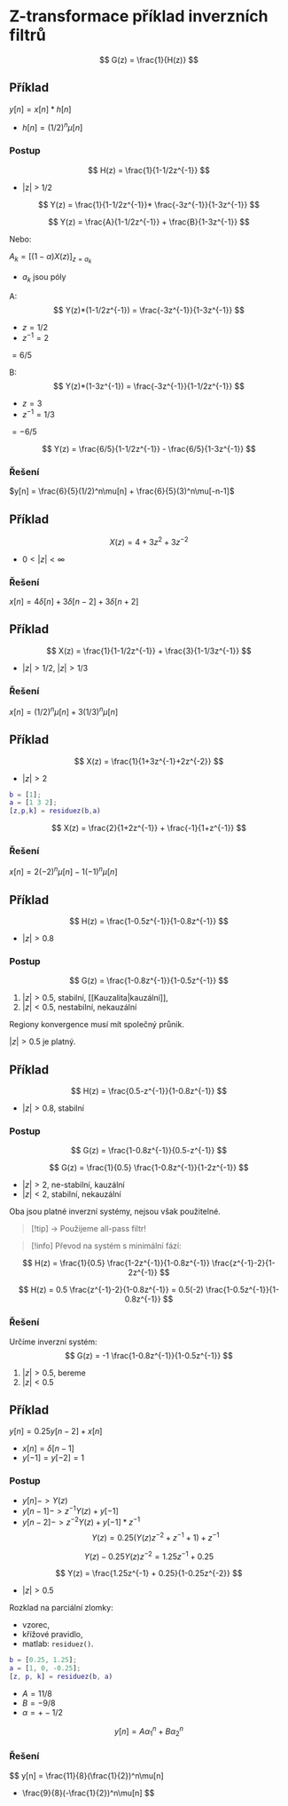 # Z-transformace příklad inverzních filtrů
$$
G(z) = \frac{1}{H(z)}
$$
## Příklad
$y[n] = x[n] * h[n]$
- $h[n] = (1/2)^n \mu[n]$

### Postup
$$
H(z) = \frac{1}{1-1/2z^{-1}}
$$
- |z| > 1/2
  
$$
Y(z) = \frac{1}{1-1/2z^{-1}}* \frac{-3z^{-1}}{1-3z^{-1}}
$$

$$
Y(z) = \frac{A}{1-1/2z^{-1}} + \frac{B}{1-3z^{-1}}
$$

Nebo:

$A_k = [(1-\alpha)X(z)]_{z=a_k}$
- $a_k$ jsou póly

A:
$$
Y(z)*(1-1/2z^{-1}) = \frac{-3z^{-1}}{1-3z^{-1}}
$$
- $z = 1/2$
- $z^{-1} = 2$
  
$=6/5$

B:
$$
Y(z)*(1-3z^{-1}) = \frac{-3z^{-1}}{1-1/2z^{-1}}
$$
- $z = 3$
- $z^{-1} = 1/3$

$= -6/5$

$$
Y(z) = \frac{6/5}{1-1/2z^{-1}} - \frac{6/5}{1-3z^{-1}}
$$

### Řešení
$y[n] = \frac{6}{5}(1/2)^n\mu[n] + \frac{6}{5}(3)^n\mu[-n-1]$

## Příklad
$$
X(z) = 4+3z^{2}+3z^{-2}
$$
- $0< |z| < \infty$
### Řešení
$x[n] = 4\delta[n] + 3\delta[n-2] + 3\delta[n+2]$

## Příklad
$$
X(z) = \frac{1}{1-1/2z^{-1}} + \frac{3}{1-1/3z^{-1}}
$$
- $|z| > 1/2$, $|z| > 1/3$

### Řešení
$x[n] = (1/2)^n\mu[n] + 3(1/3)^n\mu[n]$

## Příklad
$$
X(z) = \frac{1}{1+3z^{-1}+2z^{-2}}
$$
- $|z| > 2$

```matlab
b = [1];
a = [1 3 2];
[z,p,k] = residuez(b,a)
```
$$
X(z) = \frac{2}{1+2z^{-1}} + \frac{-1}{1+z^{-1}}
$$

### Řešení
$x[n] = 2(-2)^n\mu[n] - 1(-1)^n\mu[n]$
## Příklad
$$
H(z) = \frac{1-0.5z^{-1}}{1-0.8z^{-1}}
$$
- $|z|>0.8$

### Postup
$$
G(z) = \frac{1-0.8z^{-1}}{1-0.5z^{-1}}
$$
1) $|z|>0.5$, stabilní, [[Kauzalita|kauzální]],
2) $|z|<0.5$, nestabilní, nekauzální

Regiony konvergence musí mít společný průnik.

$|z|>0.5$ je platný.


## Příklad
$$
H(z) = \frac{0.5-z^{-1}}{1-0.8z^{-1}}
$$
- $|z|>0.8$, stabilní

### Postup
$$
G(z) = \frac{1-0.8z^{-1}}{0.5-z^{-1}}
$$

$$
G(z) = 
\frac{1}{0.5} 
\frac{1-0.8z^{-1}}{1-2z^{-1}}
$$
- $|z|>2$, ne-stabilní, kauzální
- $|z|<2$, stabilní, nekauzální

Oba jsou platné inverzní systémy, nejsou však použitelné.

> [!tip] -> Použijeme all-pass filtr!

> [!info] Převod na systém s minimální fází:

$$
H(z) = 
\frac{1}{0.5} 
\frac{1-2z^{-1}}{1-0.8z^{-1}}
\frac{z^{-1}-2}{1-2z^{-1}}
$$

$$
H(z) 
= 0.5 \frac{z^{-1}-2}{1-0.8z^{-1}}
= 0.5(-2) \frac{1-0.5z^{-1}}{1-0.8z^{-1}}
$$
### Řešení
Určíme inverzní systém:
$$
G(z) = -1 \frac{1-0.8z^{-1}}{1-0.5z^{-1}}
$$
1) $|z| > 0.5$, bereme
2) $|z| < 0.5$


## Příklad
$y[n] = 0.25y[n-2] + x[n]$

- $x[n] = \delta[n-1]$
- $y[-1] = y[-2] = 1$

### Postup
- $y[n] -> Y(z)$
- $y[n-1] -> z^{-1}Y(z) + y[-1]$
- $y[n-2] -> z^{-2}Y(z) + y[-1]*z^{-1}$
$$
Y(z) = 0.25\left(
    Y(z)z^{-2} + z^{-1} +1
\right) + z^{-1}
$$

$$
Y(z)-0.25Y(z)z^{-2} = 1.25z^{-1} + 0.25
$$

$$
Y(z) = \frac{1.25z^{-1} + 0.25}{1-0.25z^{-2}}
$$

- $|z| > 0.5$

Rozklad na parciální zlomky:
- vzorec,
- křížové pravidlo,
- matlab: `residuez()`.
  
```matlab
b = [0.25, 1.25];
a = [1, 0, -0.25];
[z, p, k] = residuez(b, a)
```

- $A = 11/8$
- $B = -9/8$
- $\alpha = +-1/2$

$$
y[n] = A\alpha_1^n + B\alpha_2^n
$$
### Řešení
$$
y[n] = 
\frac{11}{8}(\frac{1}{2})^n\mu[n] 
- \frac{9}{8}(-\frac{1}{2})^n\mu[n]
$$